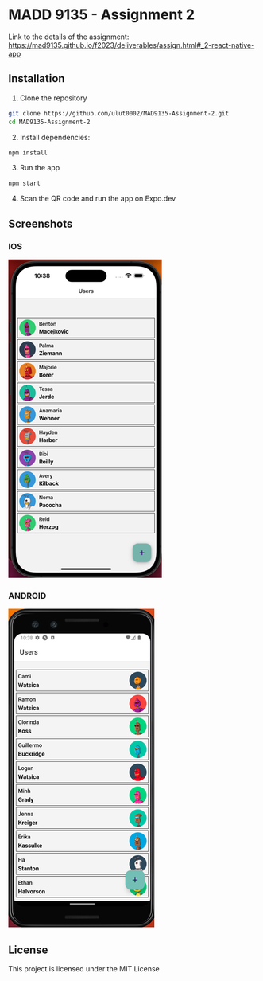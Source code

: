 # MADD 9135 - Assignment 2

Link to the details of the assignment: https://mad9135.github.io/f2023/deliverables/assign.html#_2-react-native-app

## Installation

1. Clone the repository

```bash
git clone https://github.com/ulut0002/MAD9135-Assignment-2.git
cd MAD9135-Assignment-2
```

2. Install dependencies:

```bash
npm install
```

3. Run the app

```bash
npm start
```

4. Scan the QR code and run the app on Expo.dev

## Screenshots

### IOS

![IOS Image](./assets/ios_screenshot.png)

### ANDROID

![Android Image](./assets/android_screenshot.png)

## License

This project is licensed under the MIT License
